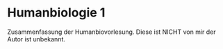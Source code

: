 # Humanbiologie 1
Zusammenfassung der Humanbiovorlesung. Diese ist NICHT von mir der Autor ist unbekannt.
